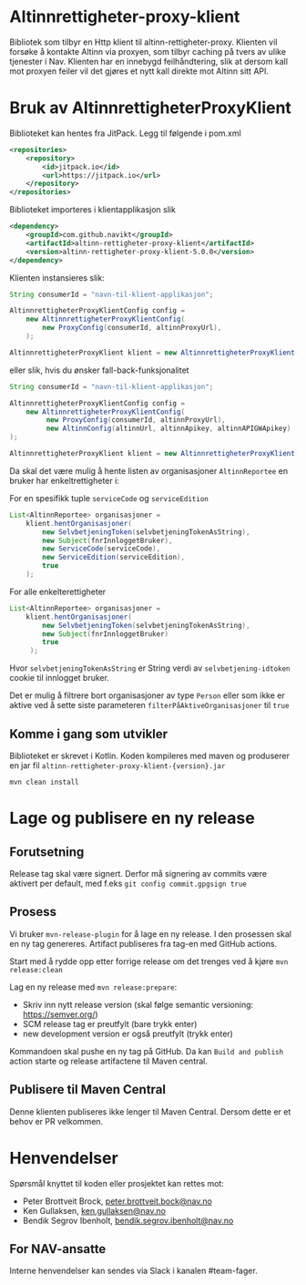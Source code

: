 Altinnrettigheter-proxy-klient
==============================

Bibliotek som tilbyr en Http klient til altinn-rettigheter-proxy.
Klienten vil forsøke å kontakte Altinn via proxyen, som tilbyr caching på tvers av ulike tjenester i Nav. Klienten har en innebygd feilhåndtering, slik at dersom kall mot proxyen feiler vil det gjøres et nytt kall direkte mot Altinn sitt API.

# Bruk av AltinnrettigheterProxyKlient 

Biblioteket kan hentes fra JitPack. Legg til følgende i pom.xml
```xml
<repositories>
    <repository>
        <id>jitpack.io</id>
        <url>https://jitpack.io</url>
    </repository>
</repositories>
```


Biblioteket importeres i klientapplikasjon slik
```xml
<dependency>
    <groupId>com.github.navikt</groupId>
    <artifactId>altinn-rettigheter-proxy-klient</artifactId>
    <version>altinn-rettigheter-proxy-klient-5.0.0</version>
</dependency>
```

Klienten instansieres slik: 
```java
String consumerId = "navn-til-klient-applikasjon";

AltinnrettigheterProxyKlientConfig config = 
    new AltinnrettigheterProxyKlientConfig(
        new ProxyConfig(consumerId, altinnProxyUrl),
    );

AltinnrettigheterProxyKlient klient = new AltinnrettigheterProxyKlient(config);
```
eller slik, hvis du ønsker fall-back-funksjonalitet
```java
String consumerId = "navn-til-klient-applikasjon";

AltinnrettigheterProxyKlientConfig config =
    new AltinnrettigheterProxyKlientConfig(
         new ProxyConfig(consumerId, altinnProxyUrl),
         new AltinnConfig(altinnUrl, altinnApikey, altinnAPIGWApikey)
);

AltinnrettigheterProxyKlient klient = new AltinnrettigheterProxyKlient(config);
```

Da skal det være mulig å hente listen av organisasjoner `AltinnReportee` en bruker har enkeltrettigheter i: 

For en spesifikk tuple `serviceCode` og `serviceEdition` 
```java
List<AltinnReportee> organisasjoner =  
    klient.hentOrganisasjoner(
        new SelvbetjeningToken(selvbetjeningTokenAsString),
        new Subject(fnrInnloggetBruker),
        new ServiceCode(serviceCode),
        new ServiceEdition(serviceEdition), 
        true
    );
```

For alle enkelterettigheter

```java
List<AltinnReportee> organisasjoner =  
    klient.hentOrganisasjoner(
        new SelvbetjeningToken(selvbetjeningTokenAsString),
        new Subject(fnrInnloggetBruker) 
        true
     );
```

Hvor `selvbetjeningTokenAsString` er String verdi av `selvbetjening-idtoken` cookie til innlogget bruker. 

Det er mulig å filtrere bort organisasjoner av type `Person` eller som ikke er aktive ved å sette siste parameteren `filterPåAktiveOrganisasjoner` til `true`

                  

## Komme i gang som utvikler
Biblioteket er skrevet i Kotlin. Koden kompileres med maven og produserer en jar fil `altinn-rettigheter-proxy-klient-{version}.jar`

`mvn clean install`
# Lage og publisere en ny release
## Forutsetning
Release tag skal være signert. Derfor må signering av commits være aktivert per default, med f.eks `git config commit.gpgsign true`

## Prosess
Vi bruker `mvn-release-plugin` for å lage en ny release. I den prosessen skal en ny tag genereres.
 Artifact publiseres fra tag-en med GitHub actions.

Start med å rydde opp etter forrige release om det trenges ved å kjøre `mvn release:clean`

Lag en ny release med `mvn release:prepare`:
 * Skriv inn nytt release version (skal følge semantic versioning: https://semver.org/)
 * SCM release tag er preutfylt (bare trykk enter)
 * new development version er også preutfylt (trykk enter)

Kommandoen skal pushe en ny tag på GitHub. Da kan `Build and publish` action starte og release artifactene til Maven central.

## Publisere til Maven Central

Denne klienten publiseres ikke lenger til Maven Central.
Dersom dette er et behov er PR velkommen.

# Henvendelser

Spørsmål knyttet til koden eller prosjektet kan rettes mot:

* Peter Brottveit Brock, peter.brottveit.bock@nav.no
* Ken Gullaksen, ken.gullaksen@nav.no
* Bendik Segrov Ibenholt, bendik.segrov.ibenholt@nav.no

## For NAV-ansatte

Interne henvendelser kan sendes via Slack i kanalen #team-fager.

